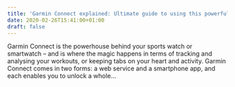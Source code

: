```yaml
---
title: 'Garmin Connect explained: Ultimate guide to using this powerful app'
date: 2020-02-26T15:41:00+01:00
draft: false
---
```


Garmin Connect is the powerhouse behind your sports watch or smartwatch – and is where the magic happens in terms of tracking and analysing your workouts, or keeping tabs on your heart and activity. Garmin Connect comes in two forms: a web service and a smartphone app, and each enables you to unlock a whole…